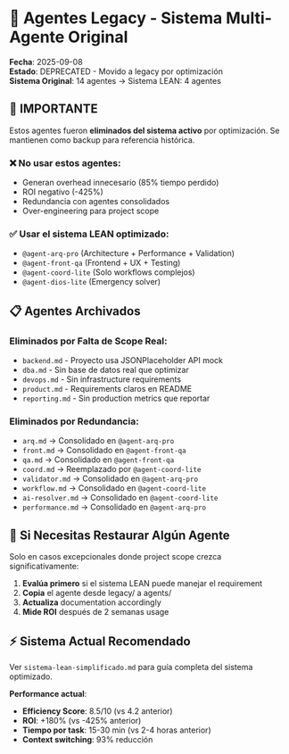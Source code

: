 # 📁 Agentes Legacy - Sistema Multi-Agente Original

**Fecha**: 2025-09-08  
**Estado**: DEPRECATED - Movido a legacy por optimización  
**Sistema Original**: 14 agentes → Sistema LEAN: 4 agentes

## 🚨 IMPORTANTE

Estos agentes fueron **eliminados del sistema activo** por optimización. Se mantienen como backup para referencia histórica.

### ❌ **No usar estos agentes:**
- Generan overhead innecesario (85% tiempo perdido)
- ROI negativo (-425%)
- Redundancia con agentes consolidados
- Over-engineering para project scope

### ✅ **Usar el sistema LEAN optimizado:**
- `@agent-arq-pro` (Architecture + Performance + Validation)
- `@agent-front-qa` (Frontend + UX + Testing)  
- `@agent-coord-lite` (Solo workflows complejos)
- `@agent-dios-lite` (Emergency solver)

## 📋 Agentes Archivados

### **Eliminados por Falta de Scope Real:**
- `backend.md` - Proyecto usa JSONPlaceholder API mock
- `dba.md` - Sin base de datos real que optimizar  
- `devops.md` - Sin infrastructure requirements
- `product.md` - Requirements claros en README
- `reporting.md` - Sin production metrics que reportar

### **Eliminados por Redundancia:**
- `arq.md` → Consolidado en `@agent-arq-pro`
- `front.md` → Consolidado en `@agent-front-qa`
- `qa.md` → Consolidado en `@agent-front-qa`
- `coord.md` → Reemplazado por `@agent-coord-lite`
- `validator.md` → Consolidado en `@agent-arq-pro`
- `workflow.md` → Consolidado en `@agent-coord-lite`
- `ai-resolver.md` → Consolidado en `@agent-coord-lite`  
- `performance.md` → Consolidado en `@agent-arq-pro`

## 🔄 **Si Necesitas Restaurar Algún Agente**

Solo en casos excepcionales donde project scope crezca significativamente:

1. **Evalúa primero** si el sistema LEAN puede manejar el requirement
2. **Copia** el agente desde legacy/ a agents/
3. **Actualiza** documentation accordingly
4. **Mide ROI** después de 2 semanas usage

## ⚡ **Sistema Actual Recomendado**

Ver `sistema-lean-simplificado.md` para guía completa del sistema optimizado.

**Performance actual**:
- **Efficiency Score**: 8.5/10 (vs 4.2 anterior)
- **ROI**: +180% (vs -425% anterior)  
- **Tiempo por task**: 15-30 min (vs 2-4 horas anterior)
- **Context switching**: 93% reducción